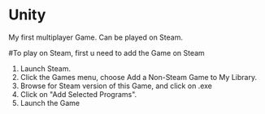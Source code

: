 # Unity
 My first multiplayer Game. Can be played on Steam.
 
 #To play on Steam, first u need to add the Game on Steam
1. Launch Steam.
2. Click the Games menu, choose Add a Non-Steam Game to My Library.
3. Browse for Steam version of this Game, and click on .exe
4. Click on "Add Selected Programs".
5. Launch the Game
